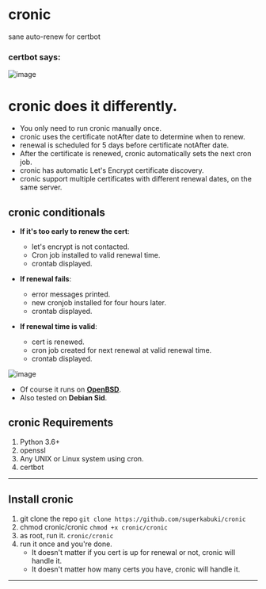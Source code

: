 # cronic
sane auto-renew for certbot

### certbot says:

![image](https://github.com/user-attachments/assets/1c1d8bc7-a170-4e77-b451-f42f0ad16582)

# cronic does it differently.

* You only need to run cronic manually once.
* cronic uses the certificate notAfter date to determine when to renew.
* renewal is scheduled for 5 days before certificate notAfter date.
* After the certificate is renewed, cronic automatically sets the next cron job.
* cronic has automatic Let's Encrypt certificate discovery.
* cronic support multiple certificates with different renewal dates, on the same server.
  
## cronic conditionals

* __If it's too early to renew the cert__: 

  * let's encrypt is not contacted. 
  * Cron job installed to valid renewal time.
  * crontab displayed.

* __If renewal fails__:

  * error messages printed.
  * new cronjob installed for four hours later.
  * crontab displayed.

* __If renewal time is valid__:

  * cert is renewed.
  * cron job created for next renewal at valid renewal time.
  * crontab displayed.


  

![image](https://github.com/user-attachments/assets/834c0793-b182-4895-a67e-fc52cf295249)


* Of course it runs on [__OpenBSD__](https://openbsd.org).
* Also tested on __Debian Sid__.



## cronic Requirements

1. Python 3.6+
2. openssl 
3. Any UNIX or Linux system using cron.
4. certbot
--- 
## Install cronic

1. git clone the repo `git clone https://github.com/superkabuki/cronic`
2. chmod cronic/cronic  `chmod +x cronic/cronic`
3. as root, run it. `cronic/cronic `
4. run it once and you're done.
   * It doesn't matter if you cert is up for renewal or not, cronic will handle it.
   * It doesn't matter how many certs you have, cronic will handle it.
---

